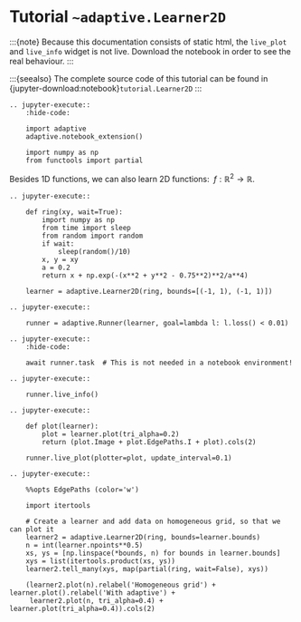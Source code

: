 # Tutorial `~adaptive.Learner2D`

:::{note}
Because this documentation consists of static html, the `live_plot`
and `live_info` widget is not live. Download the notebook
in order to see the real behaviour.
:::

:::{seealso}
The complete source code of this tutorial can be found in
{jupyter-download:notebook}`tutorial.Learner2D`
:::

```{eval-rst}
.. jupyter-execute::
    :hide-code:

    import adaptive
    adaptive.notebook_extension()

    import numpy as np
    from functools import partial
```

Besides 1D functions, we can also learn 2D functions:
$\ f: ℝ^2 → ℝ$.

```{eval-rst}
.. jupyter-execute::

    def ring(xy, wait=True):
        import numpy as np
        from time import sleep
        from random import random
        if wait:
            sleep(random()/10)
        x, y = xy
        a = 0.2
        return x + np.exp(-(x**2 + y**2 - 0.75**2)**2/a**4)

    learner = adaptive.Learner2D(ring, bounds=[(-1, 1), (-1, 1)])
```

```{eval-rst}
.. jupyter-execute::

    runner = adaptive.Runner(learner, goal=lambda l: l.loss() < 0.01)
```

```{eval-rst}
.. jupyter-execute::
    :hide-code:

    await runner.task  # This is not needed in a notebook environment!
```

```{eval-rst}
.. jupyter-execute::

    runner.live_info()
```

```{eval-rst}
.. jupyter-execute::

    def plot(learner):
        plot = learner.plot(tri_alpha=0.2)
        return (plot.Image + plot.EdgePaths.I + plot).cols(2)

    runner.live_plot(plotter=plot, update_interval=0.1)
```

```{eval-rst}
.. jupyter-execute::

    %%opts EdgePaths (color='w')

    import itertools

    # Create a learner and add data on homogeneous grid, so that we can plot it
    learner2 = adaptive.Learner2D(ring, bounds=learner.bounds)
    n = int(learner.npoints**0.5)
    xs, ys = [np.linspace(*bounds, n) for bounds in learner.bounds]
    xys = list(itertools.product(xs, ys))
    learner2.tell_many(xys, map(partial(ring, wait=False), xys))

    (learner2.plot(n).relabel('Homogeneous grid') + learner.plot().relabel('With adaptive') +
     learner2.plot(n, tri_alpha=0.4) + learner.plot(tri_alpha=0.4)).cols(2)
```
